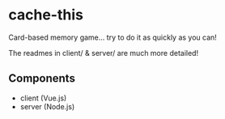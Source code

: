 # cache-this

Card-based memory game... try to do it as quickly as you can!

The readmes in client/ & server/ are much more detailed!

## Components

- client (Vue.js)
- server (Node.js)